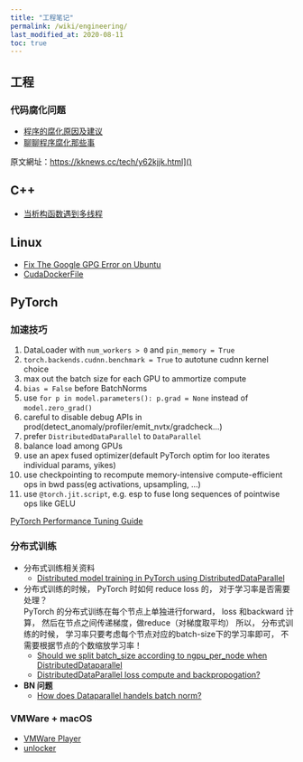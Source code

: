 ```yaml
---
title: "工程笔记"
permalink: /wiki/engineering/
last_modified_at: 2020-08-11
toc: true
---
```


## 工程 

### 代码腐化问题  
- [程序的腐化原因及建议](https://cloud.tencent.com/developer/article/1159878)
- [聊聊程序腐化那些事](https://kknews.cc/tech/y62kjjk.html)


原文網址：https://kknews.cc/tech/y62kjjk.html]()
## C++

- [当析构函数遇到多线程](http://files.cppblog.com/Solstice/dtor_meets_mt.pdf)

## Linux  
- [Fix The Google GPG Error on Ubuntu](https://www.omgubuntu.co.uk/2017/08/fix-google-gpg-key-linux-repository-error)
- [CudaDockerFile](https://gitlab.com/nvidia/container-images/cuda/-/tree/master/dist/ubuntu18.04/10.1)

## PyTorch

### 加速技巧  
1. DataLoader with `num_workers > 0` and `pin_memory = True`
2. `torch.backends.cudnn.benchmark = True` to autotune cudnn kernel choice
3. max out the batch size for each GPU to ammortize compute
4. `bias = False` before BatchNorms
5. use `for p in model.parameters(): p.grad = None` instead of `model.zero_grad()`
6. careful to disable debug APIs in prod(detect_anomaly/profiler/emit_nvtx/gradcheck...)
7. prefer `DistributedDataParallel` to `DataParallel`
8. balance load among GPUs
9. use an apex fused optimizer(default PyTorch optim for loo iterates individual params, yikes)
10. use checkpointing to recompute memory-intensive compute-efficient ops in bwd pass(eg activations, upsampling, ...)
11. use `@torch.jit.script`, e.g. esp to fuse long sequences of pointwise ops like GELU

[PyTorch Performance Tuning Guide](https://www.youtube.com/watch?v=9mS1fIYj1So)


### 分布式训练  
- 分布式训练相关资料  
  - [Distributed model training in PyTorch using DistributedDataParallel](https://spell.ml/blog/pytorch-distributed-data-parallel-XvEaABIAAB8Ars0e)
- 分布式训练的时候， PyTorch 时如何 reduce loss 的， 对于学习率是否需要处理？  
  PyTorch 的分布式训练在每个节点上单独进行forward， loss 和backward 计算， 然后在节点之间传递梯度，做reduce（对梯度取平均）
  所以， 分布式训练的时候， 学习率只要考虑每个节点对应的batch-size下的学习率即可， 不需要根据节点的个数缩放学习率！
  - [Should we split batch_size according to ngpu_per_node when DistributedDataparallel](https://discuss.pytorch.org/t/should-we-split-batch-size-according-to-ngpu-per-node-when-distributeddataparallel/72769)
  - [DistributedDataParallel loss compute and backpropogation?](https://discuss.pytorch.org/t/distributeddataparallel-loss-compute-and-backpropogation/47205)
- **BN 问题**  
  - [How does Dataparallel handels batch norm?](https://discuss.pytorch.org/t/how-does-dataparallel-handels-batch-norm/14040/2)

### VMWare + macOS

- [VMWare Player](https://my.vmware.com/en/web/vmware/downloads/details?downloadGroup=PLAYER-1556&productId=800&rPId=47861#product_downloads)
- [unlocker](https://github.com/paolo-projects/unlocker)

